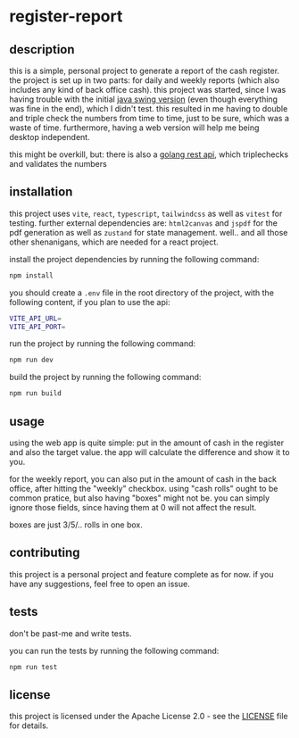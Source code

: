 # register-report

## description

this is a simple, personal project to generate a report of the cash register.
the project is set up in two parts: for daily and weekly reports (which also includes any kind of back office cash).
this project was started, since I was having trouble with the initial [java swing version](https://github.com/soeguet/cashup) (even though everything was fine in the end), which I didn't test.
this resulted in me having to double and triple check the numbers from time to time, just to be sure, which was a 
waste of time.
furthermore, having a web version will help me being desktop independent.

this might be overkill, but: there is also a [golang rest api](https://github.com/soeguet/register-api), which triplechecks and validates the numbers

## installation

this project uses `vite`, `react`, `typescript`, `tailwindcss` as well as `vitest` for testing.
further external dependencies are: `html2canvas` and `jspdf` for the pdf generation as well as `zustand` for state management.
well.. and all those other shenanigans, which are needed for a react project.

install the project dependencies by running the following command:

```sh
npm install
```

you should create a `.env` file in the root directory of the project, with the following content, if you plan to use the api:

```sh
VITE_API_URL=
VITE_API_PORT=
```

run the project by running the following command:

```sh
npm run dev
```

build the project by running the following command:

```sh
npm run build
```

## usage

using the web app is quite simple:
put in the amount of cash in the register and also the target value. the app will calculate the difference and show it to you.

for the weekly report, you can also put in the amount of cash in the back office, after hitting the "weekly" checkbox.
using "cash rolls" ought to be common pratice, but also having "boxes" might not be. you can simply ignore those 
fields, since having them at 0 will not affect the result.

boxes are just 3/5/.. rolls in one box.

## contributing

this project is a personal project and feature complete as for now. if you have any suggestions, feel free to open an issue.

## tests

don't be past-me and write tests.

you can run the tests by running the following command:

```sh
npm run test
```

## license
this project is licensed under the Apache License 2.0 - see the [LICENSE](LICENSE) file for details.